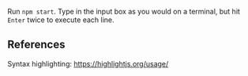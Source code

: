 Run `npm start`. Type in the input box as you would on a terminal, but hit `Enter` twice to execute each line.
## References 
Syntax highlighting: https://highlightjs.org/usage/
